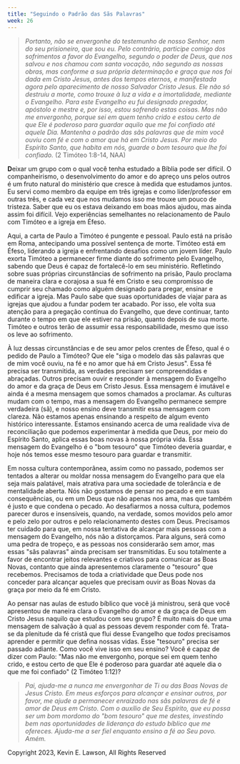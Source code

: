 ```yaml
---
title: "Seguindo o Padrão das Sãs Palavras"
week: 26
---
```


> *Portanto, não se envergonhe do testemunho de nosso Senhor, nem do seu
> prisioneiro, que sou eu. Pelo contrário, participe comigo dos
> sofrimentos a favor do Evangelho, segundo o poder de Deus, que nos
> salvou e nos chamou com santa vocação, não segundo as nossas obras,
> mas conforme a sua própria determinação e graça que nos foi dada em
> Cristo Jesus, antes dos tempos eternos, e manifestada agora pelo
> aparecimento de nosso Salvador Cristo Jesus. Ele não só destruiu a
> morte, como trouxe à luz a vida e a imortalidade, mediante o
> Evangelho. Para este Evangelho eu fui designado pregador, apóstolo e
> mestre e, por isso, estou sofrendo estas coisas. Mas não me
> envergonho, porque sei em quem tenho crido e estou certo de que Ele é
> poderoso para guardar aquilo que me foi confiado até aquele Dia.
> Mantenha o padrão das sãs palavras que de mim você ouviu com fé e com
> o amor que há em Cristo Jesus. Por meio do Espírito Santo, que habita
> em nós, guarde o bom tesouro que lhe foi confiado.* (2 Timóteo 1:8-14,
> NAA)

**D**eixar um grupo com o qual você tenha estudado a Bíblia pode ser
difícil. O companheirismo, o desenvolvimento do amor e do apreço uns
pelos outros é um fruto natural do ministério que cresce à medida que
estudamos juntos. Eu servi como membro da equipe em três igrejas e como
líder/professor em outras três, e cada vez que nos mudamos isso me
trouxe um pouco de tristeza. Saber que eu os estava deixando em boas
mãos ajudou, mas ainda assim foi difícil. Vejo experiências semelhantes
no relacionamento de Paulo com Timóteo e a igreja em Éfeso.

Aqui, a carta de Paulo a Timóteo é pungente e pessoal. Paulo está na
prisão em Roma, antecipando uma possível sentença de morte. Timóteo está
em Éfeso, liderando a igreja e enfrentando desafios como um jovem líder.
Paulo exorta Timóteo a permanecer firme diante do sofrimento pelo
Evangelho, sabendo que Deus é capaz de fortalecê-lo em seu ministério.
Refletindo sobre suas próprias circunstâncias de sofrimento na prisão,
Paulo proclama de maneira clara e corajosa a sua fé em Cristo e seu
compromisso de cumprir seu chamado como alguém designado para pregar,
ensinar e edificar a igreja. Mas Paulo sabe que suas oportunidades de
viajar para as igrejas que ajudou a fundar podem ter acabado. Por isso,
ele volta sua atenção para a pregação contínua do Evangelho, que deve
continuar, tanto durante o tempo em que ele estiver na prisão, quanto
depois de sua morte. Timóteo e outros terão de assumir essa
responsabilidade, mesmo que isso os leve ao sofrimento.

À luz dessas circunstâncias e de seu amor pelos crentes de Éfeso, qual é
o pedido de Paulo a Timóteo? Que ele "siga o modelo das sãs palavras que
de mim você ouviu, na fé e no amor que há em Cristo Jesus". Essa fé
precisa ser transmitida, as verdades precisam ser compreendidas e
abraçadas. Outros precisam ouvir e responder à mensagem do Evangelho do
amor e da graça de Deus em Cristo Jesus. Essa mensagem é imutável e
ainda é a mesma mensagem que somos chamados a proclamar. As culturas
mudam com o tempo, mas a mensagem do Evangelho permanece sempre
verdadeira (sã), e nosso ensino deve transmitir essa mensagem com
clareza. Não estamos apenas ensinando a respeito de algum evento
histórico interessante. Estamos ensinando acerca de uma realidade viva
de reconciliação que podemos experimentar à medida que Deus, por meio do
Espírito Santo, aplica essas boas novas à nossa própria vida. Essa
mensagem do Evangelho é o "bom tesouro" que Timóteo deveria guardar, e
hoje nós temos esse mesmo tesouro para guardar e transmitir.

Em nossa cultura contemporânea, assim como no passado, podemos ser
tentados a alterar ou moldar nossa mensagem do Evangelho para que ela
seja mais palatável, mais atrativa para uma sociedade de tolerância e de
mentalidade aberta. Nós não gostamos de pensar no pecado e em suas
consequências, ou em um Deus que não apenas nos ama, mas que também é
justo e que condena o pecado. Ao desafiarmos a nossa cultura, podemos
parecer duros e insensíveis, quando, na verdade, somos movidos pelo amor
e pelo zelo por outros e pelo relacionamento destes com Deus. Precisamos
ter cuidado para que, em nossa tentativa de alcançar mais pessoas com a
mensagem do Evangelho, nós não a distorçamos. Para alguns, será como uma
pedra de tropeço, e as pessoas nos considerarão sem amor, mas essas "sãs
palavras" ainda precisam ser transmitidas. Eu sou totalmente a favor de
encontrar jeitos relevantes e criativos para comunicar as Boas Novas,
contanto que ainda apresentemos claramente o "tesouro" que recebemos.
Precisamos de toda a criatividade que Deus pode nos conceder para
alcançar aqueles que precisam ouvir as Boas Novas da graça por meio da
fé em Cristo.

Ao pensar nas aulas de estudo bíblico que você já ministrou, será que
você apresentou de maneira clara o Evangelho do amor e da graça de Deus
em Cristo Jesus naquilo que estudou com seu grupo? É muito mais do que
uma mensagem de salvação à qual as pessoas devem responder com fé.
Trata-se da plenitude da fé cristã que flui desse Evangelho que *todos*
precisamos aprender e permitir que defina nossas vidas. Esse "tesouro"
precisa ser passado adiante. Como você vive isso em seu ensino? Você é
capaz de dizer com Paulo: "Mas não me envergonho, porque sei em quem
tenho crido, e estou certo de que Ele é poderoso para guardar até aquele
dia o que me foi confiado" (2 Timóteo 1:12)?

> *Pai, ajuda-me a nunca me envergonhar de Ti ou das Boas Novas de Jesus
> Cristo. Em meus esforços para alcançar e ensinar outros, por favor, me
> ajude a permanecer enraizado nas sãs palavras de fé e amor de Deus em
> Cristo. Com o auxílio de Seu Espírito, que eu possa ser um bom mordomo
> do "bom tesouro" que me destes, investindo bem nas oportunidades de
> liderança do estudo bíblico que me ofereces. Ajuda-me a ser fiel
> enquanto ensino a fé ao Seu povo. Amém.*

Copyright 2023, Kevin E. Lawson, All Rights Reserved
